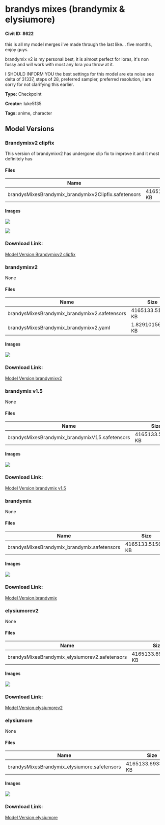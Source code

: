 # brandys mixes (brandymix & elysiumore)

#### Civit ID: 8622

<p>this is all my model merges i've made through the last like... five months, enjoy guys.</p><p></p><p>brandymix v2 is my personal best, it is almost perfect for loras, it's non fussy and will work with most any lora you throw at it.</p><p></p><p>I SHOULD INFORM YOU the best settings for this model are eta noise see delta of 31337, steps of 28, preferred sampler, preferred resolution, I am sorry for not clarifying this earlier.</p>

**Type:** Checkpoint

**Creator:** luke5135

**Tags:** anime, character

## Model Versions

### Brandymixv2 clipfix 

<p>This version of brandymixv2 has undergone clip fix to improve it and it most definitely has</p>

#### Files

| Name | Size | Type | Format | Download Url | AutoV1 | AutoV2 | SHA256 | CRC32 | BLAKE3 |
| --- | --- | --- | --- | --- | --- | --- | --- | --- | --- |
| brandysMixesBrandymix_brandymixv2Clipfix.safetensors | 4165133.81640625 KB | Model | SafeTensor | https://civitai.com/api/download/models/11841 | 8CBD857E | 2C4FF6046C | 2C4FF6046CDD64A4487CBBAD83BDB7372864A5E9467A7E6E3DD2F5C1A0FBF33E | 415D9667 | 3E79F3E7C279A2A7F4ACBB17702F923E12208FF07B78405016D25D20A43510FE |

#### Images

<p><img src="https://image.civitai.com/xG1nkqKTMzGDvpLrqFT7WA/6639bc22-05f5-4f52-ec77-8cea59bef800/width=450/113162.jpeg" /></p>

<p><img src="https://image.civitai.com/xG1nkqKTMzGDvpLrqFT7WA/e5f4ca98-975b-48eb-22f2-cabc7983c800/width=450/116670.jpeg" /></p>

### Download Link:

[Model Version Brandymixv2 clipfix ](https://civitai.com/api/download/models/11841)

### brandymixv2

None

#### Files

| Name | Size | Type | Format | Download Url | AutoV1 | AutoV2 | SHA256 | CRC32 | BLAKE3 |
| --- | --- | --- | --- | --- | --- | --- | --- | --- | --- |
| brandysMixesBrandymix_brandymixv2.safetensors | 4165133.515625 KB | Model | SafeTensor | https://civitai.com/api/download/models/10176 | E862D049 | 528AC61BB4 | 528AC61BB45CCBCB3A2FC13C0728A879831F7B04DA77AC177F16C310FEB7EA11 | C09AEF4D | 91FEA47883C51D69914C69F9BE7A633F88F1415CEDBC00EA9D24C00FD72AD78E |
| brandysMixesBrandymix_brandymixv2.yaml | 1.8291015625 KB | Config | Other | https://civitai.com/api/download/models/10176?type=Config&format=Other | - | B9C369C7CD | B9C369C7CDBCBAFD2DCD36C669EB92B9366913B3E4A5D282A9FCCB6508546902 | 59D8AB3F | 97CC354374D172B270C0E2A992C8C4A128136153F68326051C44AC944851748C |

#### Images

<p><img src="https://image.civitai.com/xG1nkqKTMzGDvpLrqFT7WA/f732b3b7-6fb6-4e11-cf31-8608e87f2700/width=450/101747.jpeg" /></p>

### Download Link:

[Model Version brandymixv2](https://civitai.com/api/download/models/10176)

### brandymix v1.5

None

#### Files

| Name | Size | Type | Format | Download Url | AutoV1 | AutoV2 | SHA256 | CRC32 | BLAKE3 |
| --- | --- | --- | --- | --- | --- | --- | --- | --- | --- |
| brandysMixesBrandymix_brandymixV15.safetensors | 4165133.515625 KB | Model | SafeTensor | https://civitai.com/api/download/models/10172 | 6716449A | 03B1686A63 | 03B1686A633B004FF350884A57422C49D61AB40A9F9B4BC03821781196F50792 | 515712E6 | 3ECEBFBA3056C9641F8209E3FFF2FE7E1CF5C31E2AB27E3D90E565156EF90390 |

#### Images

<p><img src="https://image.civitai.com/xG1nkqKTMzGDvpLrqFT7WA/1af3b0ee-c131-4807-b047-c47e5b15d000/width=450/101748.jpeg" /></p>

### Download Link:

[Model Version brandymix v1.5](https://civitai.com/api/download/models/10172)

### brandymix

None

#### Files

| Name | Size | Type | Format | Download Url | AutoV1 | AutoV2 | SHA256 | CRC32 | BLAKE3 |
| --- | --- | --- | --- | --- | --- | --- | --- | --- | --- |
| brandysMixesBrandymix_brandymix.safetensors | 4165133.515625 KB | Model | SafeTensor | https://civitai.com/api/download/models/10173 | B3785240 | 810B8AC390 | 810B8AC390A23EE0C0053E3FD49D38862164347D847AB6AA31B9F560C006964C | 7C138FF7 | DD1CAACAF5C5CD1F12AD3D13744214F27B321D0BC322D4016832B9ED89A8DDD0 |

#### Images

<p><img src="https://image.civitai.com/xG1nkqKTMzGDvpLrqFT7WA/85af8987-5bfa-431e-c970-7a2f06130500/width=450/101749.jpeg" /></p>

### Download Link:

[Model Version brandymix](https://civitai.com/api/download/models/10173)

### elysiumorev2

None

#### Files

| Name | Size | Type | Format | Download Url | AutoV1 | AutoV2 | SHA256 | CRC32 | BLAKE3 |
| --- | --- | --- | --- | --- | --- | --- | --- | --- | --- |
| brandysMixesBrandymix_elysiumorev2.safetensors | 4165133.693359375 KB | Model | SafeTensor | https://civitai.com/api/download/models/10175 | 08D7A75D | 28881A42F7 | 28881A42F77C01EE0AFC6ABC32CD6DD902931B9C293127CE36C2F726EC2F1B1B | 2C706DBC | F9E0EE4B48432CFC4953212C2F38DDBA3844AE5D3DED55D6EE8C95F0DB7985B4 |

#### Images

<p><img src="https://image.civitai.com/xG1nkqKTMzGDvpLrqFT7WA/9cebfb4d-c058-4a8a-33e8-9cf10b422800/width=450/101750.jpeg" /></p>

### Download Link:

[Model Version elysiumorev2](https://civitai.com/api/download/models/10175)

### elysiumore

None

#### Files

| Name | Size | Type | Format | Download Url | AutoV1 | AutoV2 | SHA256 | CRC32 | BLAKE3 |
| --- | --- | --- | --- | --- | --- | --- | --- | --- | --- |
| brandysMixesBrandymix_elysiumore.safetensors | 4165133.693359375 KB | Model | SafeTensor | https://civitai.com/api/download/models/10174 | 08D7A75D | 04BAF19306 | 04BAF19306BC161B59BA9187C69C65550A69C5DAB4FE5042D8D8F1E1F57E4EB2 | 1DCEA39D | 36E6B06E20290DB4A25CFE845E6D0890E7C1A69BBBBF3CCFDB22989CB679295F |

#### Images

<p><img src="https://image.civitai.com/xG1nkqKTMzGDvpLrqFT7WA/2861bc17-cb27-49bd-869a-5e404a875100/width=450/101751.jpeg" /></p>

### Download Link:

[Model Version elysiumore](https://civitai.com/api/download/models/10174)


